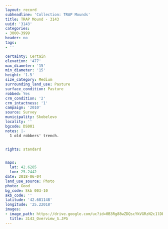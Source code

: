 ```yaml
---
layout: record
subheadline: 'Collection: TRAP Mounds'
title: TRAP Mound - 3143
uuid: '3143'
categories:
- 3000-3999
header: no
tags:
- ''

certainty: Certain
elevation: '477'
max_diameter: '15'
min_diameter: '15'
height: '1.5'
size_category: Medium
surrounding_land_use: Pasture
surface_condition: Pasture
robbed: Yes
crm_condition: '2'
crm_intactness: '1'
campaign: '2010'
source: Survey
municipality: Skobelevo
locality: ''
bgcode: DS001
notes: |-
  1 old robbers' trench.


rights: standard


maps:
  lat: 42.6285
  lon: 25.2442
date: 2018-06-04
land_use_source: Photo
photo: Good
bg_code: Skb 003-10
akb_code: ''
latitude: '42.681148'
longitude: '25.22018'
images:
- image_path: https://drive.google.com/uc?id=0B3Rg88wZDQscYkVGRzN2c1lDbzg
  title: 3143_Overview_S.JPG
---
```

